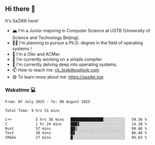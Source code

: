 ## Hi there 👋

It's SaZiKK here!

- 🏔️ I'm a Junior majoring in Computer Science  at USTB (University of Science and Technology Beijing).
- 🧑‍🎓 I'm planning to pursue a Ph.D. degree in the field of operating systems！
- 🚀 I'm a OIer and ACMer.
- 🔭 I’m currently working on a simple compiler.
- 🌱 I'm currently delving deep into operating systems.
- 📫 How to reach me: ck_look@outlook.com
- 😄 To learn more about me: https://sazikk.top

  
<!--
**SaZiKK/SaZiKK** is a ✨ _special_ ✨ repository because its `README.md` (this file) appears on your GitHub profile.

Here are some ideas to get you started:

- 🔭 I’m currently working on ...
- 🌱 I’m currently learning ...
- 👯 I’m looking to collaborate on ...
- 🤔 I’m looking for help with ...
- 💬 Ask me about ...
- 📫 How to reach me: ...
- 😄 Pronouns: ...
- ⚡ Fun fact: ...
-->

### Wakatime 💻

<!--START_SECTION:waka-->

```txt
From: 07 July 2025 - To: 06 August 2025

Total Time: 9 hrs 51 mins

C++           5 hrs 56 mins   ███████████████░░░░░░░░░░   59.56 %
C             1 hr 24 mins    ███▓░░░░░░░░░░░░░░░░░░░░░   14.18 %
Rust          57 mins         ██▒░░░░░░░░░░░░░░░░░░░░░░   09.66 %
Text          38 mins         █▓░░░░░░░░░░░░░░░░░░░░░░░   06.46 %
CMake         27 mins         █░░░░░░░░░░░░░░░░░░░░░░░░   04.63 %
```

<!--END_SECTION:waka-->
